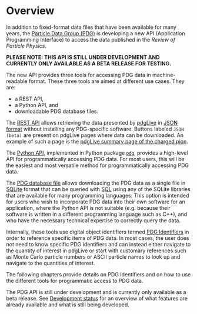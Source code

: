 # Overview

In addition to fixed-format data files that have been available for many years,
the [Particle Data Group (PDG)](https://pdg.lbl.gov) is developing a new API (Application Programming Interface)
to access the data published in the _Review of Particle Physics_. 

**PLEASE NOTE: THIS API IS STILL UNDER DEVELOPMENT AND CURRENTLY ONLY AVAILABLE AS A BETA RELEASE FOR TESTING.**

The new API provides three tools for accessing PDG data in machine-readable format.
These three tools are aimed at different use cases.
They are:

* a REST API,
* a Python API, and
* downloadable PDG database files.

The [REST API](restapi.md) allows retrieving
the data presented by [pdgLive](https://pdglive.lbl.gov)
in [JSON format](https://www.json.org/)
without installing any PDG-specific software.
Buttons labeled `JSON (beta)` are present on pdgLive pages where data can be downloaded. An example of
such a page is the
[pdgLive summary page of the charged pion](https://pdglive.lbl.gov/Particle.action?init=0&node=S008&home=MXXX005).

The [Python API](pythonapi.md), implemented in Python package [`pdg`](https://pypi.org/project/pdg/),
provides a high-level API for programmatically accessing PDG data. 
For most users, this will be the easiest and most versatile method for programmatically accessing PDG data.

The [PDG database file](schema.md) allows downloading the PDG data as a single file
in [SQLite](https://sqlite.org/index.html) format
that can be queried with [SQL](https://en.wikipedia.org/wiki/SQL) using any of the SQLite
libraries that  are available for many programming languages.
This option is intended for users who wish to incorporate PDG data into their own software for
an application, where the Python API is not suitable (e.g. because their software is written in a different
programming language such as C++), and who have the necessary technical expertise to correctly query the data.

Internally, these tools use digital object identifiers termed [PDG Identifiers](pdgidentifiers) in order
to reference specific items of PDG data. In most cases, the user does not need to know specific PDG Identifiers
and can instead either navigate to the quantity of interest in pdgLive or start with customary references such as
Monte Carlo particle numbers or ASCII particle names to look up and navigate to the quantities of interest.

The following chapters provide details on PDG Identifiers and on how to use the different tools for
programmatic access to PDG data.

The PDG API is still under development and is currently only available as a beta release.
See [Development status](status.md) for an overview of what features are already available and what is still
being developed.